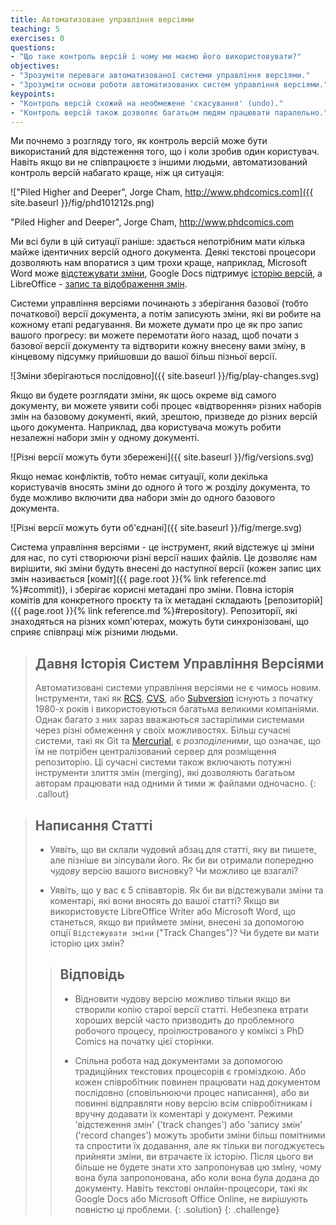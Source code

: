 ```yaml
---
title: Автоматизоване управління версіями
teaching: 5
exercises: 0
questions:
- "Що таке контроль версій і чому ми маємо його використовувати?"
objectives:
- "Зрозуміти переваги автоматизованої системи управління версіями."
- "Зрозуміти основи роботи автоматизованих систем управління версіями."
keypoints:
- "Контроль версій схожий на необмежене 'скасування' (undo)."
- "Контроль версій також дозволяє багатьом людям працювати паралельно."
---
```


Ми почнемо з розгляду того, як контроль версій може бути використаний
для відстеження того, що і коли зробив один користувач.
Навіть якщо ви не співпрацюєте з іншими людьми,
автоматизований контроль версій набагато краще, ніж ця ситуація:

!["Piled Higher and Deeper", Jorge Cham, http://www.phdcomics.com]({{ site.baseurl }}/fig/phd101212s.png)

"Piled Higher and Deeper",  Jorge Cham, http://www.phdcomics.com

Ми всі були в цій ситуації раніше: здається непотрібним мати кілька
майже ідентичних версій одного документа. Деякі
текстові процесори дозволяють нам впоратися з цим трохи краще, наприклад, Microsoft 
Word може 
[відстежувати зміни](https://support.office.com/en-us/article/Track-changes-in-Word-197ba630-0f5f-4a8e-9a77-3712475e806a), 
Google Docs підтримує [історію версій](https://support.google.com/docs/answer/190843?hl=en), а 
LibreOffice - [запис та відображення змін](https://help.libreoffice.org/Common/Recording_and_Displaying_Changes).

Системи управління версіями починають з зберігання базової (тобто початкової) версії документа, а
потім записують зміни, які ви робите на кожному етапі редагування. Ви можете
думати про це як про запис вашого прогресу: ви можете перемотати його назад, щоб почати з базової версії
документу та відтворити кожну внесену вами зміну, в кінцевому підсумку 
прийшовши до вашої більш пізньої версії.

![Зміни зберігаються послідовно]({{ site.baseurl }}/fig/play-changes.svg)

Якщо ви будете розглядати зміни, як щось окреме від самого документу, ви
можете уявити собі процес «відтворення» різних наборів змін на базовому документі, який, зрештою, 
призведе до різних версій цього документа. Наприклад, два користувача можуть робити незалежні
набори змін у одному документі.

![Різні версії можуть бути збережені]({{ site.baseurl }}/fig/versions.svg)

Якщо немає конфліктів, тобто немає ситуації, коли декілька користувачів вносять зміни до одного й того ж розділу документа, то буде можливо 
включити два набори змін до одного базового документа.

![Різні версії можуть бути об'єднані]({{ site.baseurl }}/fig/merge.svg)

Система управління версіями - це інструмент, який відстежує ці зміни для нас, 
по суті створюючи різні версії наших файлів. Це дозволяє нам вирішити,
які зміни будуть внесені до наступної версії (кожен запис цих змін
називається [коміт]({{ page.root }}{% link reference.md %}#commit)), і зберігає корисні метадані
про зміни. Повна історія комітів для конкретного проєкту та їх
метадані складають [репозиторій]({{ page.root }}{% link reference.md %}#repository).
Репозиторії, які знаходяться на різних комп'ютерах, можуть бути синхронізовані, що сприяє
співпраці між різними людьми.

> ## Давня Історія Систем Управління Версіями
>
> Автоматизовані системи управління версіями не є чимось новим.
> Інструменти, такі як [RCS](https://en.wikipedia.org/wiki/Revision_Control_System), [CVS](https://en.wikipedia.org/wiki/Concurrent_Versions_System), або [Subversion](https://en.wikipedia.org/wiki/Apache_Subversion) існують з початку 1980-х років і використовуються 
> багатьма великими компаніями.
> Однак багато з них зараз вважаються застарілими системами через різні 
> обмеження у своїх можливостях.
> Більш сучасні системи, такі як Git та [Mercurial](https://swcarpentry.github.io/hg-novice/),
> є *розподіленими*, що означає, що їм не потрібен централізований сервер для розміщення репозиторію.
> Ці сучасні системи також включають потужні інструменти злиття змін (merging), які дозволяють багатьом 
> авторам працювати над одними й тими ж файлами
> одночасно.
{: .callout}

> ## Написання Статті
>
> *   Уявіть, що ви склали чудовий абзац для статті, яку ви пишете, але пізніше ви зіпсували 
>    його. Як би ви отримали попередню *чудову* версію вашого висновку? Чи можливо це взагалі?
>
> *   Уявіть, що у вас є 5 співавторів. Як би ви відстежували зміни та коментарі, 
>     які вони вносять до вашої статті? Якщо ви використовуєте LibreOffice Writer або Microsoft Word, що станеться, якщо 
>     ви приймете зміни, внесені за допомогою опції `Відстежувати зміни` ("Track Changes")? Чи будете ви мати 
>     історію цих змін?
>
> > ## Відповідь
> >
> > *   Відновити чудову версію можливо тільки якщо ви створили копію
> >     старої версії статті. Небезпека втрати хороших версій часто
> >     призводить до проблемного робочого процесу, проілюстрованого у коміксі з PhD Comics
> >     на початку цієї сторінки.
> >     
> > *   Спільна робота над документами за допомогою традиційних текстових процесорів є громіздкою.
> >     Або кожен співробітник повинен працювати над документом послідовно
> >     (сповільнюючи процес написання), або ви повинні відправляти 
> >     нову версію всім співробітникам і вручну додавати їх коментарі
> >     у документ. Режими 'відстеження змін' ('track changes') або 'запису змін' ('record changes') можуть 
> >     зробити зміни більш помітними та спростити їх додавання, але як тільки ви
> >     погоджуєтесь прийняти зміни, ви втрачаєте їх історію. Після цього ви більше не будете знати хто
> >     запропонував цю зміну, чому вона була запропонована, або коли вона була
> >     додана до документу. Навіть текстові онлайн-процесори, такі як
> >     Google Docs або Microsoft Office Online, не вирішують повністю ці
> >     проблеми.
> {: .solution}
{: .challenge}

